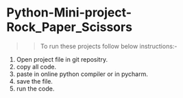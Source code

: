 # Python-Mini-project-Rock_Paper_Scissors

>> To run these projects follow below instructions:-
1. Open project file in git repositry.
2. copy all code.
3. paste in online python compiler or in pycharm.
4. save the file.
7. run the code.
